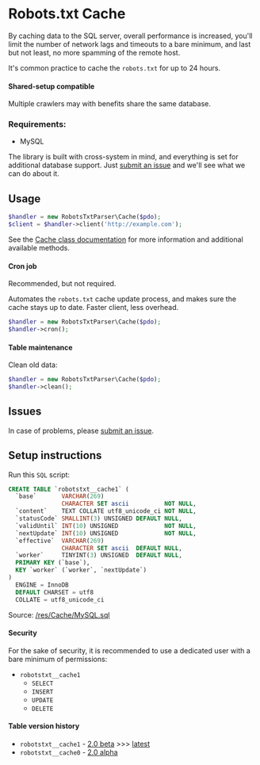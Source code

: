 # Robots.txt Cache
By caching data to the SQL server, overall performance is increased, you'll limit the number of network lags and timeouts to a bare minimum, and last but not least, no more spamming of the remote host.

It's common practice to cache the `robots.txt` for up to 24 hours.

#### Shared-setup compatible
Multiple crawlers may with benefits share the same database.

### Requirements:
- MySQL

The library is built with cross-system in mind, and everything is set for additional database support. Just [submit an issue](https://github.com/VIPnytt/RobotsTxtParser/issues) and we'll see what we can do about it.

## Usage
```php
$handler = new RobotsTxtParser\Cache($pdo);
$client = $handler->client('http://example.com');
```

See the [Cache class documentation](../methods/Cache.md) for more information and additional available methods.

#### Cron job
Recommended, but not required.

Automates the `robots.txt` cache update process, and makes sure the cache stays up to date. Faster client, less overhead.
```php
$handler = new RobotsTxtParser\Cache($pdo);
$handler->cron();
```

#### Table maintenance
Clean old data:
```php
$handler = new RobotsTxtParser\Cache($pdo);
$handler->clean();
```

## Issues
In case of problems, please [submit an issue](https://github.com/VIPnytt/RobotsTxtParser/issues).

## Setup instructions
Run this `SQL` script:
```SQL
CREATE TABLE `robotstxt__cache1` (
  `base`       VARCHAR(269)
               CHARACTER SET ascii          NOT NULL,
  `content`    TEXT COLLATE utf8_unicode_ci NOT NULL,
  `statusCode` SMALLINT(3) UNSIGNED DEFAULT NULL,
  `validUntil` INT(10) UNSIGNED             NOT NULL,
  `nextUpdate` INT(10) UNSIGNED             NOT NULL,
  `effective`  VARCHAR(269)
               CHARACTER SET ascii  DEFAULT NULL,
  `worker`     TINYINT(3) UNSIGNED  DEFAULT NULL,
  PRIMARY KEY (`base`),
  KEY `worker` (`worker`, `nextUpdate`)
)
  ENGINE = InnoDB
  DEFAULT CHARSET = utf8
  COLLATE = utf8_unicode_ci
```
Source: [/res/Cache/MySQL.sql](https://github.com/VIPnytt/RobotsTxtParser/blob/master/res/Cache/MySQL.sql)

#### Security
For the sake of security, it is recommended to use a dedicated user with a bare minimum of permissions:

- `robotstxt__cache1`
  - `SELECT`
  - `INSERT`
  - `UPDATE`
  - `DELETE`

#### Table version history
- `robotstxt__cache1` - [2.0 beta](https://github.com/VIPnytt/RobotsTxtParser/releases/tag/v2.0.0-beta.1) >>> [latest](https://github.com/VIPnytt/RobotsTxtParser/releases)
- `robotstxt__cache0` - [2.0 alpha](https://github.com/VIPnytt/RobotsTxtParser/releases/tag/v2.0.0-alpha.1)
